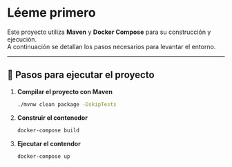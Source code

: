 # Léeme primero

Este proyecto utiliza **Maven** y **Docker Compose** para su construcción y ejecución.  
A continuación se detallan los pasos necesarios para levantar el entorno.

---

## 🚀 Pasos para ejecutar el proyecto

1. **Compilar el proyecto con Maven**  
  
   ```bash
   ./mvnw clean package -DskipTests

2. **Construir el contenedor**
   ```bash
   docker-compose build

3. **Ejecutar el contendor**  

   ```bash
   docker-compose up
